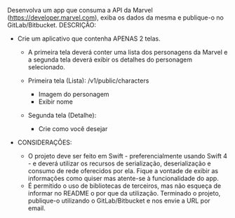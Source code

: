
Desenvolva um app que consuma a API da Marvel (https://developer.marvel.com), exiba
os dados da mesma e publique-o no GitLab/Bitbucket.
DESCRIÇÃO:
* Crie um aplicativo que contenha APENAS 2 telas.
  * A primeira tela deverá conter uma lista dos personagens da Marvel e a segunda tela
deverá exibir os detalhes do personagem selecionado.

  * Primeira tela (Lista): /v1/public/characters
      * Imagem do personagem
      * Exibir nome
  * Segunda tela (Detalhe):
      * Crie como você desejar

* CONSIDERAÇÕES:
  * O projeto deve ser feito em Swift - preferencialmente usando Swift 4 - e deverá utilizar os
recursos de serialização, deserialização e consumo de rede oferecidos por ela.
Fique a vontade de exibir as informações como quiser mas atente-se à funcionalidade do
app.
  * É permitido o uso de bibliotecas de terceiros, mas não esqueça de informar no README
o por que da utilização.
Terminado o projeto, publique-o utilizando o GitLab/Bitbucket e nos envie a URL por
email.
